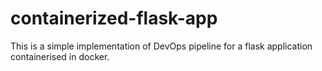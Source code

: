 # containerized-flask-app
This is a simple implementation of DevOps pipeline for a flask application containerised in docker. 
